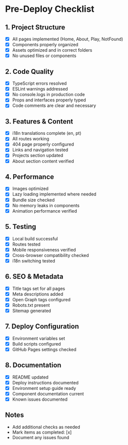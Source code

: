 # Pre-Deploy Checklist

## 1. Project Structure
- [x] All pages implemented (Home, About, Play, NotFound)
- [x] Components properly organized
- [x] Assets optimized and in correct folders
- [x] No unused files or components

## 2. Code Quality
- [x] TypeScript errors resolved
- [x] ESLint warnings addressed
- [x] No console.logs in production code
- [x] Props and interfaces properly typed
- [x] Code comments are clear and necessary

## 3. Features & Content
- [x] i18n translations complete (en, pt)
- [x] All routes working
- [x] 404 page properly configured
- [x] Links and navigation tested
- [x] Projects section updated
- [x] About section content verified

## 4. Performance
- [x] Images optimized
- [x] Lazy loading implemented where needed
- [x] Bundle size checked
- [x] No memory leaks in components
- [x] Animation performance verified

## 5. Testing
- [x] Local build successful
- [x] Routes tested
- [x] Mobile responsiveness verified
- [x] Cross-browser compatibility checked
- [x] i18n switching tested

## 6. SEO & Metadata
- [x] Title tags set for all pages
- [x] Meta descriptions added
- [x] Open Graph tags configured
- [x] Robots.txt present
- [x] Sitemap generated

## 7. Deploy Configuration
- [x] Environment variables set
- [x] Build scripts configured
- [x] GitHub Pages settings checked

## 8. Documentation
- [x] README updated
- [x] Deploy instructions documented
- [x] Environment setup guide ready
- [x] Component documentation current
- [x] Known issues documented

## Notes
- Add additional checks as needed
- Mark items as completed: [x]
- Document any issues found